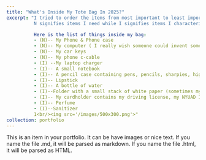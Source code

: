 ```yaml
---
title: "What's Inside My Tote Bag In 2025?"
excerpt: "I tried to order the items from most important to least important (the left side is more important, and the right side is not            important). 
          N signifies items I need while I signifies items I characterize as "just in case" items. 

          Here is the list of things inside my bag: 
          - (N)-- My Phone & Phone case 
          - (N)-- My computer ( I really wish someone could invent something smaller with the same functionalities but smaller and                 lighter in weight) 
          - (N)-- My car keys
          - (N)-- My phone c-cable 
          - (I) --My laptop charger 
          - (I)-- A small notebook 
          - (I)-- A pencil case containing pens, pencils, sharpies, highlighters, pencil sharpener, and a stapler.
          - (I)-- Lipstick 
          - (I)-- A bottle of water
          - (I)--Folder with a small stack of white paper (sometimes my printed class readings). 
          - (I)-- My cardholder contains my driving license, my NYUAD ID, my NYUAD FAD card, a travel credit card, and my main credit              card.
          - (I)-- Perfume
          - (I)--Sanitizer
          1<br/><img src='/images/500x300.png'>"
collection: portfolio
---
```


This is an item in your portfolio. It can be have images or nice text. If you name the file .md, it will be parsed as markdown. If you name the file .html, it will be parsed as HTML. 
